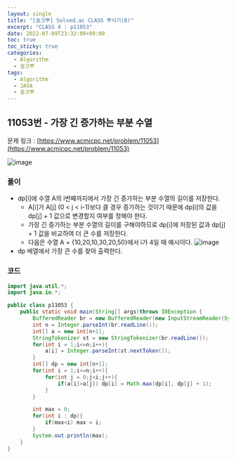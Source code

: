 ```yaml
---
layout: single
title: "[솔크뿌] Solved.ac CLASS 뿌시기(8)"
excerpt: "CLASS 4 : p11053"
date: 2022-07-09T23:32:00+09:00
toc: true
toc_sticky: true
categories:
  - Algorithm
  - 솔크뿌
tags:
  - Algorithm
  - JAVA
  - 솔크뿌
---
```

## 11053번 - 가장 긴 증가하는 부분 수열
문제 링크 : [https://www.acmicpc.net/problem/11053](https://www.acmicpc.net/problem/11053)

![image](https://user-images.githubusercontent.com/60471550/178086146-e8ccb651-799d-4804-8453-2914a709374d.png)

### 풀이
- dp[i]에 수열 A의 i번째까지에서 가장 긴 증가하는 부분 수열의 길이를 저장한다.
  - A[i]가 A[j] (0 < j < i-1)보다 클 경우 증가하는 것이기 때문에 dp[i]의 값을 dp[j] + 1 값으로 변경할지 여부를 정해야 한다.
  - 가장 긴 증가하는 부분 수열의 길이를 구해야하므로 dp[i]에 저장된 값과 dp[j] + 1 값을 비교하여 더 큰 수를 저장한다.
  - 다음은 수열 A = {10,20,10,30,20,50}에서 i가 4일 때 예시이다.
  ![image](https://user-images.githubusercontent.com/60471550/178110085-d21d21b8-0d80-42b3-b5dd-bcde0e2fb214.png)
- dp 배열에서 가장 큰 수를 찾아 출력한다.

### 코드
```java
import java.util.*;
import java.io.*;

public class p11053 {
    public static void main(String[] args)throws IOException {
        BufferedReader br = new BufferedReader(new InputStreamReader(System.in));
        int n = Integer.parseInt(br.readLine());
        int[] a = new int[n+1];
        StringTokenizer st = new StringTokenizer(br.readLine());
        for(int i = 1;i<=n;i++){
            a[i] = Integer.parseInt(st.nextToken());
        }
        int[] dp = new int[n+1];
        for(int i = 1;i<=n;i++){
            for(int j = 0;j<i;j++){
                if(a[i]>a[j]) dp[i] = Math.max(dp[i], dp[j] + 1);
            }
        }

        int max = 0;
        for(int i : dp){
            if(max<i) max = i;
        }
        System.out.println(max);
    }
}
```
